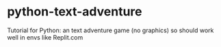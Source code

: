 # python-text-adventure
Tutorial for Python: an text adventure game (no graphics) so should work well in envs like Replit.com
